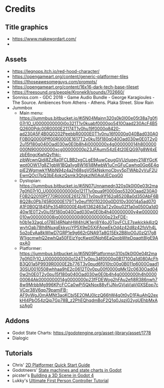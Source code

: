 # Credits


## Title graphics

- https://www.makewordart.com/
- 

## Assets

- https://legnops.itch.io/red-hood-character/
- https://opengameart.org/content/generic-platformer-tiles
- https://thoseawesomeguys.com/prompts/
- https://opengameart.org/content/16x16-dark-tech-base-tileset
- https://freesound.org/people/Kronek9/sounds/702660/
- Sonniss.com - GDC 2018 - Game Audio Bundle - George Karagioules - The Source. Ambiences from Athens - Athens. Plaka Street. Slow Rain
- Jummbox
  - Main menu: https://jummbus.bitbucket.io/#j5N04Mainn320s0k0l00e05t38a7g0fj07r1O_U0000000000i0o321T1v0kuabf0000qo5410Oaad230AcF4B5Q2600Pdc00R0000E21174T1v0hu19f0000q8420-ad230A5F4B0Q0202PeebbR0000E0T1v0nu16f0000q040Bad030A0F0B0Q0000Pff00R0000E1617T2v0ku15f180q040Oad030w0E0T2v02u15f180q040Oad030w0E0b8h4j0000000x4g000000014h800000000N900000000xcg00000000p23JFAumi54zE4t20EQG97g8W4xEzbE6ngcKwhQyfhki-zibWcwnQidj8ZzRa0FCLBB2xgCLgE9AuwCpugGVUzIuqey21j8YGcKwpt0OW17g8Z1gbW1BQa1vg8W161j8MwbW1uCnGFuCawhq0Gp6E4qpiE2WgmwkYMjbN94z4a2h68sgV05kNskmoCbyy5pTWAb2yVuF2UEwnQOcl7pQ3bE4okzQsmk3QtgkzIN0AqUECpqG0
  - Dystopian: https://jummbus.bitbucket.io/#j5N07Unnamedn320s0k0l00e03t2ma7g0fj07r1O_U0000000000i0o121T1v0pua9f0000qo5320Oaad230A0F0B2Q2010Pf770R0000E261278T1v0pu91f162q8520Ba0d350AbF6B8Q28c0Pb745R0000E179T1v0euf1f0110200q0D010v30014a5ad070A1F0B0Q1845Pe354R0000E4bj61362463aT2v0pu02f1a0q050Oa1d040w1E0T2v0iu15f180q040Oad030w0E0b4h400000000y4w000000010w000000008jg00000000j9000000000p23xFDE-h0b1e32agLo178EI4RNahHW4hUK1erj8Y4oJ0TpyFCLE7swkickk4jzQwyhOab78lh8NuxgEkkycjYP5X9eD5XiFAowEkOd4z42d8z42foVh4L5q2oEyAa8kWlwD7GRP1e9g662rGNA9Ta8G15Ek2B8loO0J0zQ17g8W1jgcmwhQ2ewhQa50FEjzYgcKwpt0Nqh6EaQxobWteDqaqtt8lgE9AqxA0
  - Platformer: https://jummbus.bitbucket.io/#j5N09Platformsn310s0k0l00e04t2ma7g0fj07r1O_U00000000i0o124T1v0pu34f0000q0B1710Oa1d080AcFhB3Q01a5P9939R0000E2b776T3v0pud6f010tc00q0B011p6000Oaad130SU0010508whhaa9hE2c0612T0v0pu00f0000qMk12c0630Oad040w2h0E0T2v0pu15f180q040Oad030w0E0b4h4g0000000h4h000000064Ak0000000014g0000000p23fFDEWog2hFAu2efj8R386nwh78w9MrbbMg996KPcFCCa0wPj5QkNox88yFiJNvGVjaVjaVj0XSEpp7cVCpr38V6qp79pamiFB-AF9yWgJ0mAMNt3aoKCbj5E2OMJ0lczQ66hW4q0t0yD1FAuAhQ2exkHl4PbO54zQip7Gp78B_z2PhEQhqdmBoF2Q1q0JqzjG2yqUEhbMxAszAg0

## Addons

- Godot State Charts: https://godotengine.org/asset-library/asset/1778
- Dialogic

## Tutorials

- Chris' [2D Platformer Quick Start Guide](https://www.youtube.com/watch?v=43c-Sm5GMbc)
- Godotneers' [State machines and state charts in Godot](https://www.youtube.com/watch?v=E9h9VnbPGuw)
- picster's [Building a 3D Scene in Godot 4](https://youtu.be/3EMG2jGKkdw)
- Lukky's [Ultimate First Person Controller Tutorial](https://www.youtube.com/watch?v=xIKErMgJ1Yk)
